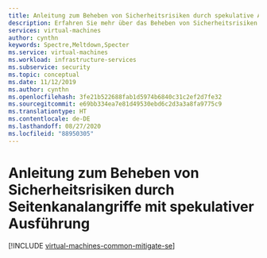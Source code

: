 ```yaml
---
title: Anleitung zum Beheben von Sicherheitsrisiken durch spekulative Ausführung
description: Erfahren Sie mehr über das Beheben von Sicherheitsrisiken durch Seitenkanalangriffe mit spekulativer Ausführung in Azure.
services: virtual-machines
author: cynthn
keywords: Spectre,Meltdown,Specter
ms.service: virtual-machines
ms.workload: infrastructure-services
ms.subservice: security
ms.topic: conceptual
ms.date: 11/12/2019
ms.author: cynthn
ms.openlocfilehash: 3fe21b522688fab1d5974b6840c31c2ef2d7fe32
ms.sourcegitcommit: e69bb334ea7e81d49530ebd6c2d3a3a8fa9775c9
ms.translationtype: HT
ms.contentlocale: de-DE
ms.lasthandoff: 08/27/2020
ms.locfileid: "88950305"
---
```

# <a name="guidance-for-mitigating-speculative-execution-side-channel-vulnerabilities"></a>Anleitung zum Beheben von Sicherheitsrisiken durch Seitenkanalangriffe mit spekulativer Ausführung

[!INCLUDE [virtual-machines-common-mitigate-se](../../../includes/virtual-machines-common-mitigate-se.md)]
